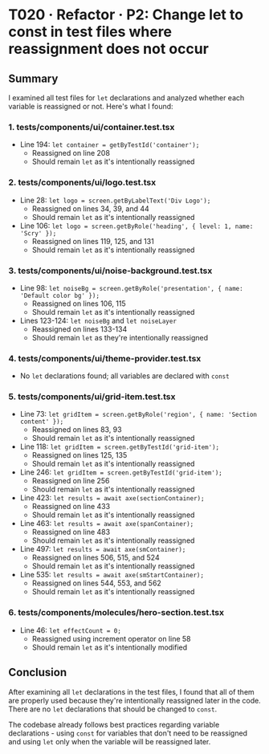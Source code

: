 # T020 · Refactor · P2: Change let to const in test files where reassignment does not occur

## Summary

I examined all test files for `let` declarations and analyzed whether each variable is reassigned or not. Here's what I found:

### 1. __tests__/components/ui/container.test.tsx
- Line 194: `let container = getByTestId('container');`
  - Reassigned on line 208
  - Should remain `let` as it's intentionally reassigned

### 2. __tests__/components/ui/logo.test.tsx
- Line 28: `let logo = screen.getByLabelText('Div Logo');`
  - Reassigned on lines 34, 39, and 44
  - Should remain `let` as it's intentionally reassigned
- Line 106: `let logo = screen.getByRole('heading', { level: 1, name: 'Scry' });`
  - Reassigned on lines 119, 125, and 131
  - Should remain `let` as it's intentionally reassigned

### 3. __tests__/components/ui/noise-background.test.tsx
- Line 98: `let noiseBg = screen.getByRole('presentation', { name: 'Default color bg' });`
  - Reassigned on lines 106, 115
  - Should remain `let` as it's intentionally reassigned
- Lines 123-124: `let noiseBg` and `let noiseLayer`
  - Reassigned on lines 133-134
  - Should remain `let` as they're intentionally reassigned

### 4. __tests__/components/ui/theme-provider.test.tsx
- No `let` declarations found; all variables are declared with `const`

### 5. __tests__/components/ui/grid-item.test.tsx
- Line 73: `let gridItem = screen.getByRole('region', { name: 'Section content' });`
  - Reassigned on lines 83, 93
  - Should remain `let` as it's intentionally reassigned
- Line 118: `let gridItem = screen.getByTestId('grid-item');`
  - Reassigned on lines 125, 135
  - Should remain `let` as it's intentionally reassigned
- Line 246: `let gridItem = screen.getByTestId('grid-item');`
  - Reassigned on line 256
  - Should remain `let` as it's intentionally reassigned
- Line 423: `let results = await axe(sectionContainer);`
  - Reassigned on line 433
  - Should remain `let` as it's intentionally reassigned
- Line 463: `let results = await axe(spanContainer);`
  - Reassigned on line 483
  - Should remain `let` as it's intentionally reassigned
- Line 497: `let results = await axe(smContainer);`
  - Reassigned on lines 506, 515, and 524
  - Should remain `let` as it's intentionally reassigned
- Line 535: `let results = await axe(smStartContainer);`
  - Reassigned on lines 544, 553, and 562
  - Should remain `let` as it's intentionally reassigned

### 6. __tests__/components/molecules/hero-section.test.tsx
- Line 46: `let effectCount = 0;`
  - Reassigned using increment operator on line 58
  - Should remain `let` as it's intentionally modified

## Conclusion

After examining all `let` declarations in the test files, I found that all of them are properly used because they're intentionally reassigned later in the code. There are no `let` declarations that should be changed to `const`.

The codebase already follows best practices regarding variable declarations - using `const` for variables that don't need to be reassigned and using `let` only when the variable will be reassigned later.